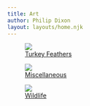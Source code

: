 ```yaml
---
title: Art
author: Philip Dixon
layout: layouts/home.njk
---
```


<div class="grid grid-cols-3 art-categories">

<div class="px-2">
<a href="../feathers/">
<figure>
<img src="../img/feathers/deer-featured-w.jpg?nf_resize=fit&w=320">
<figcaption class="text-center">
Turkey Feathers
</figcaption>
</figure>
</a>
</div>
<div class="px-2">
<a href="../misc/">
<figure>
<img src="../img/misc/emmitt-new-w.jpg?nf_resize=fit&w=320">
<figcaption class="text-center">
Miscellaneous
</figcaption>
</figure>
</a>
</div>
<div class="px-2">
<a href="../wildlife/">
<figure>
<img src="../img/wildlife/elkmorning-w.jpg?nf_resize=fit&w=320">
<figcaption class="text-center">
Wildlife
</figcaption>
</figure>
</a>
</div>
</div>
